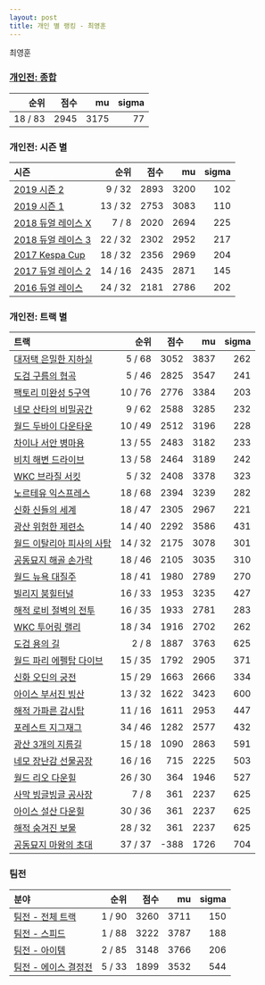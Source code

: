 ```yaml
---
layout: post
title: 개인 별 랭킹 - 최영훈
---
```


최영훈

### [개인전: 종합](../singles-full)

| 순위 | 점수 | mu | sigma |
|---:|---:|---:|---:|
| 18 / 83 | 2945 | 3175 | 77 |

### 개인전: 시즌 별

| 시즌 | 순위 | 점수 | mu | sigma |
|:---|---:|---:|---:|---:|
| [2019 시즌 2](../s2019_2) | 9 / 32 | 2893 | 3200 | 102 |
| [2019 시즌 1](../s2019_1) | 13 / 32 | 2753 | 3083 | 110 |
| [2018 듀얼 레이스 X](../s2018_2) | 7 / 8 | 2020 | 2694 | 225 |
| [2018 듀얼 레이스 3](../s2018_1) | 22 / 32 | 2302 | 2952 | 217 |
| [2017 Kespa Cup](../s2017_2) | 18 / 32 | 2356 | 2969 | 204 |
| [2017 듀얼 레이스 2](../s2017_1) | 14 / 16 | 2435 | 2871 | 145 |
| [2016 듀얼 레이스](../s2016_1) | 24 / 32 | 2181 | 2786 | 202 |

### 개인전: 트랙 별

| 트랙 | 순위 | 점수 | mu | sigma |
|:---|---:|---:|---:|---:|
| [대저택 은밀한 지하실](../jeotaek) | 5 / 68 | 3052 | 3837 | 262 |
| [도검 구름의 협곡](../hyupgog) | 5 / 46 | 2825 | 3547 | 241 |
| [팩토리 미완성 5구역](../district5) | 10 / 76 | 2776 | 3384 | 203 |
| [네모 산타의 비밀공간](../santa) | 9 / 62 | 2588 | 3285 | 232 |
| [월드 두바이 다운타운](../dubai) | 10 / 49 | 2512 | 3196 | 228 |
| [차이나 서안 병마용](../byeongma) | 13 / 55 | 2483 | 3182 | 233 |
| [비치 해변 드라이브](../haebyun) | 13 / 58 | 2464 | 3189 | 242 |
| [WKC 브라질 서킷](../brazil) | 5 / 32 | 2408 | 3378 | 323 |
| [노르테유 익스프레스](../noex) | 18 / 68 | 2394 | 3239 | 282 |
| [신화 신들의 세계](../shinsegye) | 18 / 47 | 2305 | 2967 | 221 |
| [광산 위험한 제련소](../jeryeonso) | 14 / 40 | 2292 | 3586 | 431 |
| [월드 이탈리아 피사의 사탑](../pizza) | 14 / 32 | 2175 | 3078 | 301 |
| [공동묘지 해골 손가락](../haeson) | 18 / 46 | 2105 | 3035 | 310 |
| [월드 뉴욕 대질주](../newyork) | 18 / 41 | 1980 | 2789 | 270 |
| [빌리지 붐힐터널](../boomhill) | 16 / 33 | 1953 | 3235 | 427 |
| [해적 로비 절벽의 전투](../lobby) | 16 / 35 | 1933 | 2781 | 283 |
| [WKC 투어링 랠리](../rally) | 18 / 34 | 1916 | 2702 | 262 |
| [도검 용의 길](../daagon) | 2 / 8 | 1887 | 3763 | 625 |
| [월드 파리 에펠탑 다이브](../eifel) | 15 / 35 | 1792 | 2905 | 371 |
| [신화 오딘의 궁전](../odin) | 15 / 29 | 1663 | 2666 | 334 |
| [아이스 부서진 빙산](../boobing) | 13 / 32 | 1622 | 3423 | 600 |
| [해적 가파른 감시탑](../gamshi) | 11 / 16 | 1611 | 2953 | 447 |
| [포레스트 지그재그](../zigzag) | 34 / 46 | 1282 | 2577 | 432 |
| [광산 3개의 지름길](../gwangsamji) | 15 / 18 | 1090 | 2863 | 591 |
| [네모 장난감 선물공장](../present) | 16 / 16 | 715 | 2225 | 503 |
| [월드 리오 다운힐](../rio) | 26 / 30 | 364 | 1946 | 527 |
| [사막 빙글빙글 공사장](../sabing) | 7 / 8 | 361 | 2237 | 625 |
| [아이스 설산 다운힐](../seolsan) | 30 / 36 | 361 | 2237 | 625 |
| [해적 숨겨진 보물](../haesumbo) | 28 / 32 | 361 | 2237 | 625 |
| [공동묘지 마왕의 초대](../mawang) | 37 / 37 | -388 | 1726 | 704 |

### 팀전

| 분야 | 순위 | 점수 | mu | sigma |
|:---|---:|---:|---:|---:|
| [팀전 - 전체 트랙](../team-full) | 1 / 90 | 3260 | 3711 | 150 |
| [팀전 - 스피드](../team-speed) | 1 / 88 | 3222 | 3787 | 188 |
| [팀전 - 아이템](../team-item) | 2 / 85 | 3148 | 3766 | 206 |
| [팀전 - 에이스 결정전](../team-ace) | 5 / 33 | 1899 | 3532 | 544 |
